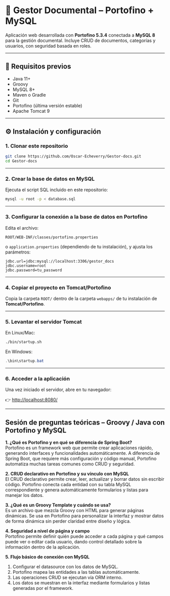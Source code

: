 # 📑 Gestor Documental – Portofino + MySQL

Aplicación web desarrollada con **Portofino 5.3.4** conectada a **MySQL 8** para la gestión documental.
Incluye CRUD de documentos, categorías y usuarios, con seguridad basada en roles.

---

## 🚀 Requisitos previos

* Java 11+
* Groovy
* MySQL 8+
* Maven o Gradle
* Git
* Portofino (última versión estable)
* Apache Tomcat 9

---

## ⚙️ Instalación y configuración

### 1. Clonar este repositorio

```bash
git clone https://github.com/Oscar-Echeverry/Gestor-docs.git
cd Gestor-docs
```

---

### 2. Crear la base de datos en MySQL

Ejecuta el script SQL incluido en este repositorio:

```bash
mysql -u root -p < database.sql
```

---

### 3. Configurar la conexión a la base de datos en Portofino

Edita el archivo:

```
ROOT/WEB-INF/classes/portofino.properties
```

o `application.properties` (dependiendo de tu instalación), y ajusta los parámetros:

```
jdbc.url=jdbc:mysql://localhost:3306/gestor_docs
jdbc.username=root
jdbc.password=tu_password
```

---

### 4. Copiar el proyecto en Tomcat/Portofino

Copia la carpeta `ROOT/` dentro de la carpeta `webapps/` de tu instalación de **Tomcat/Portofino**.

---

### 5. Levantar el servidor Tomcat

En Linux/Mac:

```bash
./bin/startup.sh
```

En Windows:

```powershell
.\bin\startup.bat
```

---

### 6. Acceder a la aplicación

Una vez iniciado el servidor, abre en tu navegador:

👉 [http://localhost:8080/](http://localhost:8080/)

---
## Sesión de preguntas teóricas – Groovy / Java con Portofino y MySQL

**1. ¿Qué es Portofino y en qué se diferencia de Spring Boot?**  
Portofino es un framework web que permite crear aplicaciones rápido, generando interfaces y funcionalidades automáticamente. A diferencia de Spring Boot, que requiere más configuración y código manual, Portofino automatiza muchas tareas comunes como CRUD y seguridad.

**2. CRUD declarativo en Portofino y su vínculo con MySQL**  
El CRUD declarativo permite crear, leer, actualizar y borrar datos sin escribir código. Portofino conecta cada entidad con su tabla MySQL correspondiente y genera automáticamente formularios y listas para manejar los datos.

**3. ¿Qué es un Groovy Template y cuándo se usa?**  
Es un archivo que mezcla Groovy con HTML para generar páginas dinámicas. Se usa en Portofino para personalizar la interfaz y mostrar datos de forma dinámica sin perder claridad entre diseño y lógica.

**4. Seguridad a nivel de página y campo**  
Portofino permite definir quién puede acceder a cada página y qué campos puede ver o editar cada usuario, dando control detallado sobre la información dentro de la aplicación.

**5. Flujo básico de conexión con MySQL**  
1. Configurar el datasource con los datos de MySQL.  
2. Portofino mapea las entidades a las tablas automáticamente.  
3. Las operaciones CRUD se ejecutan vía ORM interno.  
4. Los datos se muestran en la interfaz mediante formularios y listas generadas por el framework.


